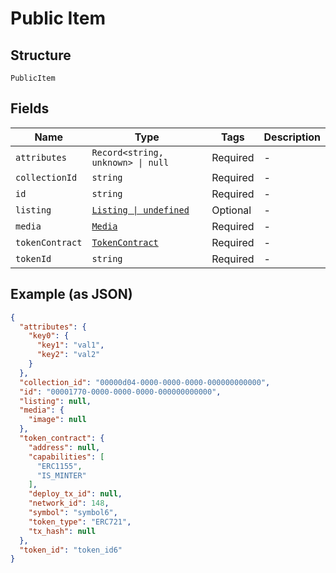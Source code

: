 
# Public Item

## Structure

`PublicItem`

## Fields

| Name | Type | Tags | Description |
|  --- | --- | --- | --- |
| `attributes` | `Record<string, unknown> \| null` | Required | - |
| `collectionId` | `string` | Required | - |
| `id` | `string` | Required | - |
| `listing` | [`Listing \| undefined`](../../doc/models/listing.md) | Optional | - |
| `media` | [`Media`](../../doc/models/media.md) | Required | - |
| `tokenContract` | [`TokenContract`](../../doc/models/token-contract.md) | Required | - |
| `tokenId` | `string` | Required | - |

## Example (as JSON)

```json
{
  "attributes": {
    "key0": {
      "key1": "val1",
      "key2": "val2"
    }
  },
  "collection_id": "00000d04-0000-0000-0000-000000000000",
  "id": "00001770-0000-0000-0000-000000000000",
  "listing": null,
  "media": {
    "image": null
  },
  "token_contract": {
    "address": null,
    "capabilities": [
      "ERC1155",
      "IS_MINTER"
    ],
    "deploy_tx_id": null,
    "network_id": 148,
    "symbol": "symbol6",
    "token_type": "ERC721",
    "tx_hash": null
  },
  "token_id": "token_id6"
}
```

